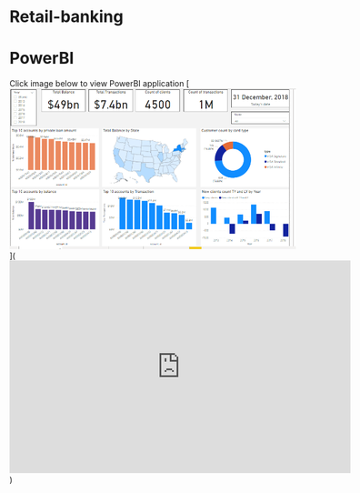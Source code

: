# Retail-banking
# PowerBI
Click image below to view PowerBI application
[![Click me](https://github.com/kingsleyobiedeh/Retail-banking/blob/master/Retail%20banking.PNG)](<iframe width="600" height="373.5" src="https://app.powerbi.com/view?r=eyJrIjoiNjFmMmU0OTMtYjRhZS00ZWNhLWE4ZmUtZjE3NTA4OTQ5ZDJmIiwidCI6ImNkMzE5NjcxLTUyZTctNGE2OC1hZmE5LWZjZjhmODlmMDllYSIsImMiOjN9" frameborder="0" allowFullScreen="true"></iframe>)

